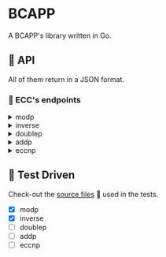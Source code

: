 # BCAPP
 A BCAPP's library written in Go.
 ## :milky_way: API
 
 All of them return in a JSON format.
 
 ### :bookmark: ECC's endpoints
 
<details><summary>modp</summary><p>
 
It has the same parameters meaning from Ecc.modp(BigInteger n, BigInteger p1). [See java file.](https://github.com/carlosamcruz/BCAPP/blob/master/app/src/main/java/com/nibblelinx/BCAPP/Ecc.java#L47)
 
#### HTTP Request

```
GET https://bcapp-go.herokuapp.com/modp/<n>/<p1>
```
 #### URL Parameters

| Parameter  |  Description  |
| --- | --- |
|  n |  Big Integer |
|  p1 |  Big Integer |

</p>

</details>

<details><summary>inverse</summary><p>
 
It has the same parameters meaning from Ecc.inverse(BigInteger r, BigInteger p). [See java file.](https://github.com/carlosamcruz/BCAPP/blob/master/app/src/main/java/com/nibblelinx/BCAPP/Ecc.java#L54)
 
#### HTTP Request

```
GET https://bcapp-go.herokuapp.com/inverse/<r>/<p>
```
 #### URL Parameters

| Parameter  |  Description  |
| --- | --- |
|  r |  Big Integer |
|  p |  Big Integer |

</p>

</details>

<details><summary>doublep</summary><p>
 
It has the same parameters meaning from Ecc.doublep(BigInteger x, BigInteger y). [See java file.](https://github.com/carlosamcruz/BCAPP/blob/master/app/src/main/java/com/nibblelinx/BCAPP/Ecc.java#L81)
 
#### HTTP Request

```
GET https://bcapp-go.herokuapp.com/doublep/<x>/<y>
```
 #### URL Parameters

| Parameter  |  Description  |
| --- | --- |
|  x |  Big Integer |
|  y |  Big Integer |

</p>

</details>

<details><summary>addp</summary><p>
 
It has the same parameters meaning from Ecc.addp(BigInteger x1, BigInteger y1, BigInteger x2, BigInteger y2). [See java file.](https://github.com/carlosamcruz/BCAPP/blob/master/app/src/main/java/com/nibblelinx/BCAPP/Ecc.java#L96)
 
#### HTTP Request

```
GET https://bcapp-go.herokuapp.com/addp/<x1>/<y1>/<x2>/<y2>
```
 #### URL Parameters

| Parameter  |  Description  |
| --- | --- |
|  x1 |  Big Integer |
|  y1 |  Big Integer |
|  x2 |  Big Integer |
|  y2 |  Big Integer |

</p>

</details>

<details><summary>eccnp</summary><p>
 
It has the same parameters meaning from Ecc.eccnP(BigInteger n, BigInteger x, BigInteger y). [See java file.](https://github.com/carlosamcruz/BCAPP/blob/master/app/src/main/java/com/nibblelinx/BCAPP/Ecc.java#L128)
 
#### HTTP Request

```
GET https://bcapp-go.herokuapp.com/eccnp/<n>/<x>/<y>
```
 #### URL Parameters

| Parameter  |  Description  |
| --- | --- |
|  n |  Big Integer |
|  x |  Big Integer |
|  y |  Big Integer |

</p>

</details>
 
## :memo: Test Driven
Check-out the [source files](https://github.com/gotneb/bcapp/tree/main/files_tests) :file_folder: used in the tests.
 - [x] modp
 - [x] inverse
 - [ ] doublep
 - [ ] addp
 - [ ] eccnp

